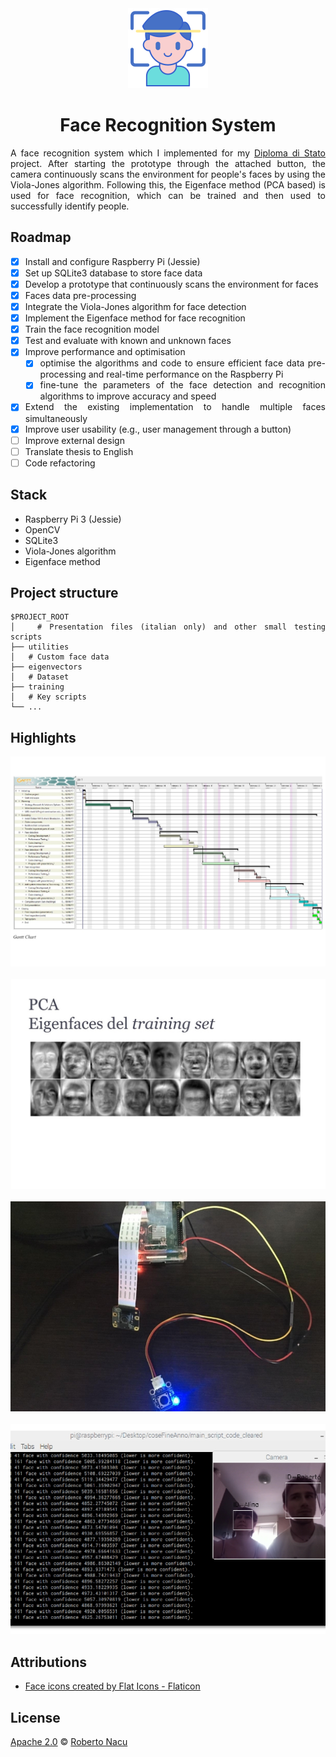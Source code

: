 <div align="center">

<img src="/Utilities/logo.png" alt="logo" width="128"/>

</div>

<h1 align="center">Face Recognition System</h1>

<div align="justify">

A face recognition system which I implemented for my [Diploma di Stato](https://qips.ucas.com/qip/italy-diploma-di-esame-di-stato-conclusivo-dei-corsi-di-istruzione-secondaria-superiore) project. After starting the prototype through the attached button, the camera continuously scans the environment for people's faces by using the Viola-Jones algorithm. Following this, the Eigenface method (PCA based) is used for face recognition, which can be trained and then used to successfully identify people.

## Roadmap

- [x]  Install and configure Raspberry Pi (Jessie)
- [x]  Set up SQLite3 database to store face data
- [x]  Develop a prototype that continuously scans the environment for faces
- [x]  Faces data pre-processing
- [x]  Integrate the Viola-Jones algorithm for face detection
- [x]  Implement the Eigenface method for face recognition
- [x]  Train the face recognition model
- [x]  Test and evaluate with known and unknown faces
- [x]  Improve performance and optimisation
    - [x]  optimise the algorithms and code to ensure efficient face data pre-processing and real-time performance on the Raspberry Pi
    - [x]  fine-tune the parameters of the face detection and recognition algorithms to improve accuracy and speed
- [x]  Extend the existing implementation to handle multiple faces simultaneously
- [x]  Improve user usability (e.g., user management through a button)
- [ ]  Improve external design
- [ ]  Translate thesis to English
- [ ]  Code refactoring

## Stack

- Raspberry Pi 3 (Jessie)
- OpenCV
- SQLite3
- Viola-Jones algorithm
- Eigenface method

## Project structure

```
$PROJECT_ROOT
│   # Presentation files (italian only) and other small testing scripts
├── utilities
│   # Custom face data
├── eigenvectors
│   # Dataset
├── training
│   # Key scripts
└── ...
```

## Highlights

  <div align="center">
    <img src="/Utilities/screenshots/schedule.jpg" alt="Gantt chart"/>
    <br/>
    <br/>
    <img src="/Utilities/screenshots/pca.jpg" alt="PCA"/>
    <br/>
    <br/>
    <img src="/Utilities/screenshots/raspberry_pi.jpg" alt="prototype"/>
    <br/>
    <br/>
    <img src="/Utilities/screenshots/analysis.jpg" alt="analysis"/>
  </div>

## Attributions

- <a href="https://www.flaticon.com/free-icons/face" title="face icons">Face icons created by Flat Icons - Flaticon</a>

## License

[Apache 2.0](https://github.com/1391819/face_recognition/blob/master/License.txt) © [Roberto Nacu](https://github.com/1391819)

</div>
